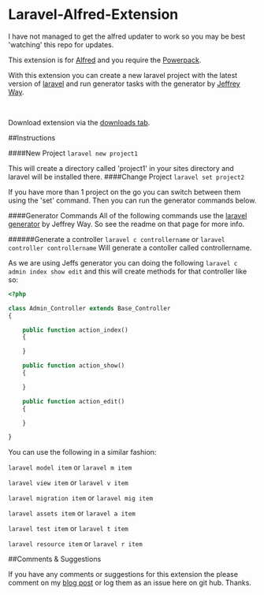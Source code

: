 Laravel-Alfred-Extension
========================
I have not managed to get the alfred updater to work so you may be best 'watching' this repo for updates. 

This extension is for [Alfred](http://www.alfredapp.com/) and you require the [Powerpack](http://www.alfredapp.com/powerpack/).

With this extension you can create a new laravel project with the latest version of [laravel](http://laravel.com/) and run generator tasks with the generator by [Jeffrey Way](https://twitter.com/jeffrey_way).

<br>

Download extension via the [downloads tab](https://github.com/clarkeash/Laravel-Alfred-Extension/downloads).

##Instructions

####New Project
```laravel new project1```

This will create a directory called 'project1' in your sites directory and laravel will be installed there.
####Change Project
```laravel set project2```

If you have more than 1 project on the go you can switch between them using the 'set' command. Then you can run the generator commands below.

####Generator Commands
All of the following commands use the [laravel generator](https://github.com/jeffreyway/laravel-generator) by Jeffrey Way. So see the readme on that page for more info.

######Generate a controller
```laravel c controllername```
or 
```laravel controller controllername```
Will generate a contoller called controllername.

As we are using Jeffs generator you can doing the following
```laravel c admin index show edit```
and this will create methods for that controller like so:

```php
<?php 

class Admin_Controller extends Base_Controller 
{

	public function action_index()
	{

	}

	public function action_show()
	{

	}

	public function action_edit()
	{

	}

}
```

You can use the following in a similar fashion:

`laravel model item` or `laravel m item`

`laravel view item` or `laravel v item`

`laravel migration item` or `laravel mig item`

`laravel assets item` or `laravel a item`

`laravel test item` or `laravel t item`

`laravel resource item` or `laravel r item`

##Comments &amp; Suggestions

If you have any comments or suggestions for this extension the please comment on my [blog post](http://ashleyclarke.me/laravel-alfred-extension/) or log them as an issue here on git hub. Thanks.
